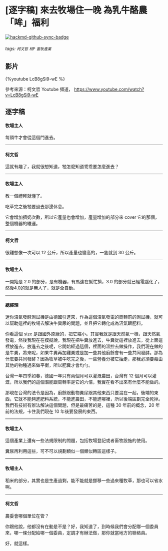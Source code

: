 # [逐字稿] 來去牧場住一晚 為乳牛酪農「哞」福利

[![hackmd-github-sync-badge](https://hackmd.io/pZX5iR_ATcWZzTn-eqmZ7Q/badge)](https://hackmd.io/pZX5iR_ATcWZzTn-eqmZ7Q)


###### tags: `柯文哲` `柯P` `畜牧產業`

## 影片

{%youtube LcB8gSi9-wE %}

參考來源：柯文哲 Youtube 頻道， https://www.youtube.com/watch?v=LcB8gSi9-wE


## 逐字稿

#### 牧場主人

每頭牛才會從這個門進去。

---

#### 柯文哲

這就有趣了，我就很想知道，牠怎麼知道乖乖要怎麼進去？

---

#### 牧場主人

教一個禮拜就懂了。

吃草完之後牠要過去那邊休息。

它會增加擠奶次數，所以它產量也會增加，產量增加的部分來 cover 它的那個，整個機器的維運。

---

#### 柯文哲

很難想像一次可以 12 公斤，所以產量也蠻高的，一隻就到 30 公斤。

---

#### 牧場主人

一開始是 2.0 的部分，是有機器，有馬達在幫忙擠，3.0 的部分就已經電腦化了，然後4.0的就是無人了，就是全自動。

---

#### 總經理

迷你沼氣發酵測試機是由德國引進來，作為這個沼氣發電的商轉前的測試機，就可以幫助這裡的牧場去解決牛糞尿的問題，並且把它轉化成為沼氣跟肥料。

你看這個 size 是跟國外原廠的，把它縮小。其實我就是跟天然氣一樣，跟天然氣發電，然後我現在在模擬說，我現在把牛糞放進去，牛糞從這裡放進去，從上面這裡放進去，放進去之後呢，它開始經過這個，裡面的溫控去做操作，我們現在做的是牛糞，將來呢，如果牛糞再加雞糞或是加一些其他廚餘會有一些共同發酵。那為什麼要共同發酵？因為牧草被牛吃完之後，一些營養分被它抽走，那我必須要藉由其他的物種過來做平衡，所以肥糞才會均勻。

台灣一年四季如春，德國一年只有兩個月可以灌溉農田，台灣有 12 個月可以灌溉，所以我們的這個潛能跟周轉率是它的六倍，我實在看不出來有什麼不能做的。

那現在台灣的法令是因為，廚餘跟動物糞尿跟其他東西只要混在一起，後端的東西，它就不能夠進肥料系統，不能進農田，不能進哪裡，所以後端區劃完全死掉。我們有技術有辦法解決這個問題，但是最痛苦的是，這種 30 年前的概念，20 年前的法規，卡住我們現在 10 年後要發展的東西。

---

#### 牧場主人

這個產業上還有一些法規限制的問題，包括牧場登記或者畜牧設施的使用。

糞尿再利用這些，可不可以規劃類似一個類似轉區這樣子。

---

#### 牧場主人

稻米的部分，其實也是生產過剩，能不能就是挪移一些過來種牧草，那也可以省水啊。

---

#### 柯文哲

農委會哪個單位在管？

你跟他說，他都沒有在動是不是？好，我知道了，到時候我們會分配哪一個委員來，哪一條分配給哪一個委員，定調才有辦法做，那你就當地方的聯絡員。

好，就這樣。
